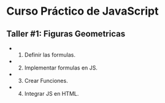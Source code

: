 # Curso Práctico de JavaScript

## Taller #1: Figuras Geometricas

- 1. Definir las formulas.
- 2. Implementar formulas en JS.
- 3. Crear Funciones.
- 4. Integrar JS en HTML.